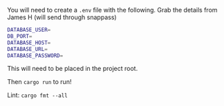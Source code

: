 You will need to create a `.env` file with the following.  Grab the details from James H (will send through snappass)

```sh
DATABASE_USER=
DB_PORT=
DATABASE_HOST=
DATABASE_URL=
DATABASE_PASSWORD=
```

This will need to be placed in the project root.

Then `cargo run` to run! 

Lint: `cargo fmt --all`
